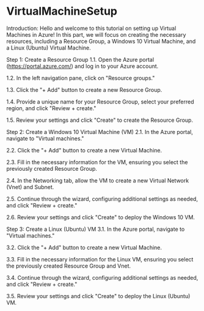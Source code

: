 # VirtualMachineSetup
Introduction:
Hello and welcome to this tutorial on setting up Virtual Machines in Azure! In this part, we will focus on creating the necessary resources, including a Resource Group, a Windows 10 Virtual Machine, and a Linux (Ubuntu) Virtual Machine.

Step 1: Create a Resource Group
1.1. Open the Azure portal (https://portal.azure.com/) and log in to your Azure account.

1.2. In the left navigation pane, click on "Resource groups."

1.3. Click the "+ Add" button to create a new Resource Group.

1.4. Provide a unique name for your Resource Group, select your preferred region, and click "Review + create."

1.5. Review your settings and click "Create" to create the Resource Group.

Step 2: Create a Windows 10 Virtual Machine (VM)
2.1. In the Azure portal, navigate to "Virtual machines."

2.2. Click the "+ Add" button to create a new Virtual Machine.

2.3. Fill in the necessary information for the VM, ensuring you select the previously created Resource Group.

2.4. In the Networking tab, allow the VM to create a new Virtual Network (Vnet) and Subnet.

2.5. Continue through the wizard, configuring additional settings as needed, and click "Review + create."

2.6. Review your settings and click "Create" to deploy the Windows 10 VM.

Step 3: Create a Linux (Ubuntu) VM
3.1. In the Azure portal, navigate to "Virtual machines."

3.2. Click the "+ Add" button to create a new Virtual Machine.

3.3. Fill in the necessary information for the Linux VM, ensuring you select the previously created Resource Group and Vnet.

3.4. Continue through the wizard, configuring additional settings as needed, and click "Review + create."

3.5. Review your settings and click "Create" to deploy the Linux (Ubuntu) VM.
